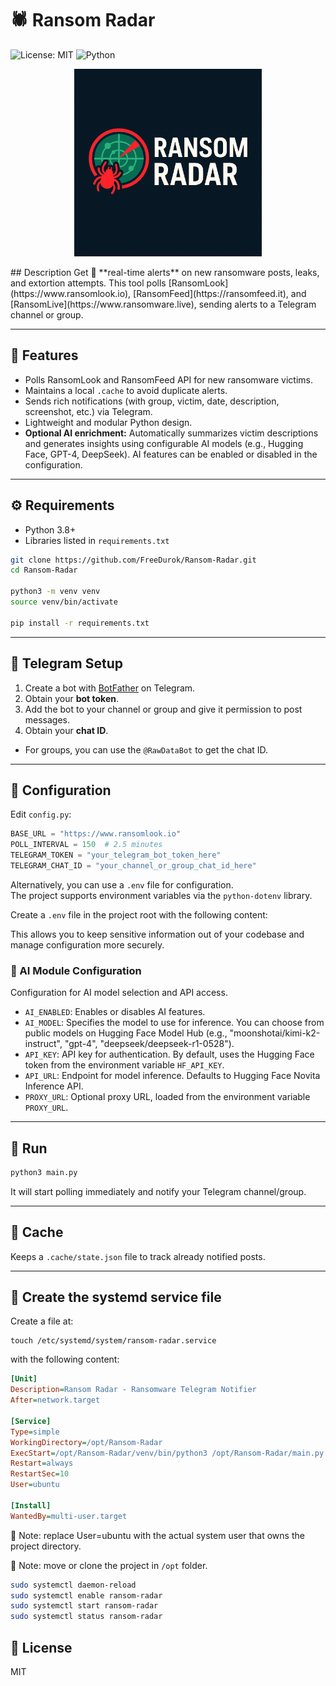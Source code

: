 # 🕷 Ransom Radar

![License: MIT](https://img.shields.io/badge/License-MIT-yellow.svg)
![Python](https://img.shields.io/badge/Python-3.8%2B-blue)


<p align="center">
  <img src=".img/Ransom Radar.png" alt="Ransom Radar Logo" width="300"/>
</p>
## Description
Get 🚨 **real-time alerts** on new ransomware posts, leaks, and extortion attempts.  
This tool polls [RansomLook](https://www.ransomlook.io), [RansomFeed](https://ransomfeed.it), and [RansomLive](https://www.ransomware.live), sending alerts to a Telegram channel or group.

---

## 🚀 Features
- Polls RansomLook and RansomFeed API for new ransomware victims.
- Maintains a local `.cache` to avoid duplicate alerts.
- Sends rich notifications (with group, victim, date, description, screenshot, etc.) via Telegram.
- Lightweight and modular Python design.
- **Optional AI enrichment:** Automatically summarizes victim descriptions and generates insights using configurable AI models (e.g., Hugging Face, GPT-4, DeepSeek). AI features can be enabled or disabled in the configuration.

---

## ⚙ Requirements
- Python 3.8+
- Libraries listed in `requirements.txt`

```bash
git clone https://github.com/FreeDurok/Ransom-Radar.git
cd Ransom-Radar

python3 -m venv venv
source venv/bin/activate

pip install -r requirements.txt
```

---
## 🔑 Telegram Setup
1. Create a bot with [BotFather](https://t.me/BotFather) on Telegram.
2. Obtain your **bot token**.
3. Add the bot to your channel or group and give it permission to post messages.
4. Obtain your **chat ID**.  
 - For groups, you can use the `@RawDataBot` to get the chat ID.
---

## 📝 Configuration
Edit `config.py`:

```python
BASE_URL = "https://www.ransomlook.io"
POLL_INTERVAL = 150  # 2.5 minutes
TELEGRAM_TOKEN = "your_telegram_bot_token_here"
TELEGRAM_CHAT_ID = "your_channel_or_group_chat_id_here"
```

Alternatively, you can use a `.env` file for configuration.  
The project supports environment variables via the `python-dotenv` library.

Create a `.env` file in the project root with the following content:

This allows you to keep sensitive information out of your codebase and manage configuration more securely.

### 🤖 AI Module Configuration

Configuration for AI model selection and API access.

- `AI_ENABLED`: Enables or disables AI features.
- `AI_MODEL`: Specifies the model to use for inference. You can choose from public models on Hugging Face Model Hub (e.g., "moonshotai/kimi-k2-instruct", "gpt-4", "deepseek/deepseek-r1-0528").
- `API_KEY`: API key for authentication. By default, uses the Hugging Face token from the environment variable `HF_API_KEY`.
- `API_URL`: Endpoint for model inference. Defaults to Hugging Face Novita Inference API.
- `PROXY_URL`: Optional proxy URL, loaded from the environment variable `PROXY_URL`.

---


## 🚀 Run

```bash
python3 main.py
```

It will start polling immediately and notify your Telegram channel/group.

---

## 📂 Cache

Keeps a `.cache/state.json` file to track already notified posts.

---

## 📜 Create the systemd service file

Create a file at:
```
touch /etc/systemd/system/ransom-radar.service
```

with the following content:

```ini
[Unit]
Description=Ransom Radar - Ransomware Telegram Notifier
After=network.target

[Service]
Type=simple
WorkingDirectory=/opt/Ransom-Radar
ExecStart=/opt/Ransom-Radar/venv/bin/python3 /opt/Ransom-Radar/main.py
Restart=always
RestartSec=10
User=ubuntu

[Install]
WantedBy=multi-user.target
```

🔎 Note: replace User=ubuntu with the actual system user that owns the project directory.

🔎 Note: move or clone the project in `/opt` folder.

```bash
sudo systemctl daemon-reload
sudo systemctl enable ransom-radar
sudo systemctl start ransom-radar
sudo systemctl status ransom-radar
```

## 📄 License

MIT



